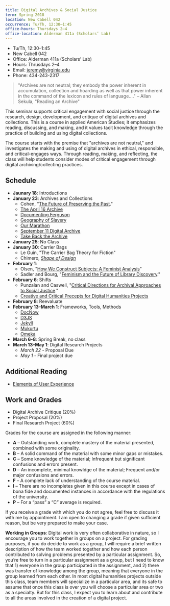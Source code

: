 ```yaml
---
title: Digital Archives & Social Justice
term: Spring 2018
location: New Cabell 042
occurrence: Tu/Th, 12:30–1:45
office-hours: Thursdays 2–4
office-location: Alderman 411a (Scholars’ Lab) 
---
```


- Tu/Th, 12:30–1:45
- New Cabell 042
- Office: Alderman 411a (Scholars’ Lab)
- Hours: Thrusdays 2–4
- Email: jeremy@virginia.edu
- Phone: 434-243-2317

> "Archives are not neutral; they embody the power inherent in accumulation, collection and hoarding as well as that power inherent in the command of the lexicon and rules of language...." – Allan Sekula, "Reading an Archive" 

This seminar supports critical engagement with social justice through the research, design, development, and critique of digital archives and collections. This is a course in applied American Studies; it emphasizes reading, discussing, and making, and it values tacit knowledge through the practice of building and using digital collections. 

The course starts with the premise that "archives are not neutral," and investigates the making and using of digital archives in ethical, responsible, and critical-engages ways. Through reading, making, and reflecting, the class will help students consider modes of critical engagement through digital archiving/collecting practices. 

## Schedule

- **Jaunary 18**: Introductions
- **January 23**: Archives and Collections
    - Cohen, "[The Future of Preserving the Past](https://rrchnm.org/essay/the-future-of-preserving-the-past/)."
    - [The April 16 Archive](https://www.april16archive.org/index.php)
    - [Documenting Ferguson](http://digital.wustl.edu/ferguson/)
    - [Geography of Slavery](http://www2.vcdh.virginia.edu/gos/)
    - [Our Marathon](http://marathon.neu.edu/)
    - [September 11 Digital Archive](http://911digitalarchive.org)
    - [Take Back the Archive](http://takeback.scholarslab.org)
- **January 25**: No Class
- **January 30**: Carrier Bags
    - Le Guin, "The Carrier Bag Theory for Fiction"
    - Chimero, _[Shape of Design](http://shapeofdesignbook.com/)_
- **February 1**:
    - Olsen, "[How We Construct Subjects: A Feminist Analysis](https://muse.jhu.edu/article/231609/pdf)"
    - Sadler and Bourg, "[Feminism and the Future of Library Discovery](http://journal.code4lib.org/articles/10425)."
- **February 6**: Shifts
    - Punzalan and Caswell, "[Critical Directions for Archival Approaches to Social Justice](http://www.journals.uchicago.edu/doi/pdfplus/10.1086/684145)."
    - [Creative and Critical Precepts for Digital Humanities Projects](http://criticaldh.roopikarisam.com/criticaldh/)
- **February 8**: Reevaluate
- **February 13–March 1**: Frameworks, Tools, Methods
    - [DocNow](http://docnow.io)
    - [D3JS](http://d3js.org)
    - [Jekyll](http://jekyllrb.com)
    - [Mukurtu](http://mukurtu.org/)
    - [Omeka](https://omeka.org)
- **March 6-8**: Spring Break, no class
- **March 13–May 1**: Digital Research Projects
    - *March 22* - Proposal Due
    - *May 1* - Final project due

## Additional Reading

- [Elements of User Experience](http://www.jjg.net/elements/pdf/elements_ch02.pdf)
## Work and Grades

- Digital Archive Critique (20%)
- Project Proposal (20%)
- Final Research Project (60%)

Grades for the course are assigned in the following manner:

- **A** – Outstanding work, complete mastery of the material presented,
combined with some originality.
- **B** – A solid command of the material with some minor gaps or
mistakes.
- **C** – Some knowledge of the material; Infrequent but significant
confusions and errors present.
- **D** – An incomplete, minimal knowldge of the material; Frequent
and/or major confusions and errors.
- **F** – A complete lack of understanding of the course material.
- **I** – There are no incompletes given in this course except in cases
of bona fide and documented instances in accordance with the regulations
of the university.
- **P** – For a “pass” a “C” average is required.

If you receive a grade with which you do not agree, feel free to discuss
it with me by appointment. I am open to changing a grade if given
sufficient reason, but be very prepared to make your case.

**Working in Groups**: Digital work is very often collaborative in
nature, so I encourage you to work together in groups on a project. For
grading purposes, if you do decide to work as a group, I will require a
brief written description of how the team worked together and how each
person contributed to solving problems presented by a particular
assignment. So, you’re free to turn in a particular assignment as a
group, but I need to know that 1) everyone in the group participated in
the assignment, and 2) there was transfer of knowledge among the group,
meaning that everyone in the group learned from each other. In most
digital humanities projects outside this class, team members will
specialize in a particular area, and its safe to assume that once this
class is over you will choose a particular area or two as a specialty.
But for this class, I expect you to learn about and contribute to all
the areas involved in the creation of a digital project.

